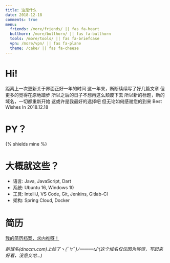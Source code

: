 ```yaml
---
title: 这是什么
date: 2018-12-18
comments: true
menu:
  friends: /more/friends/ || fas fa-heart
  bullhorn: /more/bullhorn/ || fas fa-bullhorn
  tools: /more/tools/ || fas fa-briefcase
  vpn: /more/vpn/ || fas fa-plane
  theme: /cake/ || fas fa-cheese
---
```


# Hi!
距离上一次更新关于界面正好一年的时间
这一年来，断断续续写了好几篇文章
但更多的觉得在原地踏步
所以之后的日子不想再这么颓废下去
所以新的标题，新的域名，一切都重新开始
这或许是我最好的选择吧
但无论如何感谢您的到来
Best Wishes In 2018.12.18

# PY？
{% shields mine %}

# 大概就这些？
- 语言: Java, JavaScript, Dart
- 系统: Ubuntu 16, Windows 10
- 工具: IntelliJ, VS Code, Git, Jenkins, Gitlab-CI
- 架构: Spring Cloud, Docker

# 简历
<p>
  <a href="https://pan.wps.cn/l/s8ikcg4">
	  <i class="fa fa-heart" aria-hidden="true" style='color:black'></i> 我的简历档案，求内推呀！
  </a>
</p>

*新域名(dnocm.com)上线了ヽ(ﾟ∀ﾟ)ﾉ━━━ｩ♪(这个域名仅仅因为够短，写起来好看，没意义哈...)*
